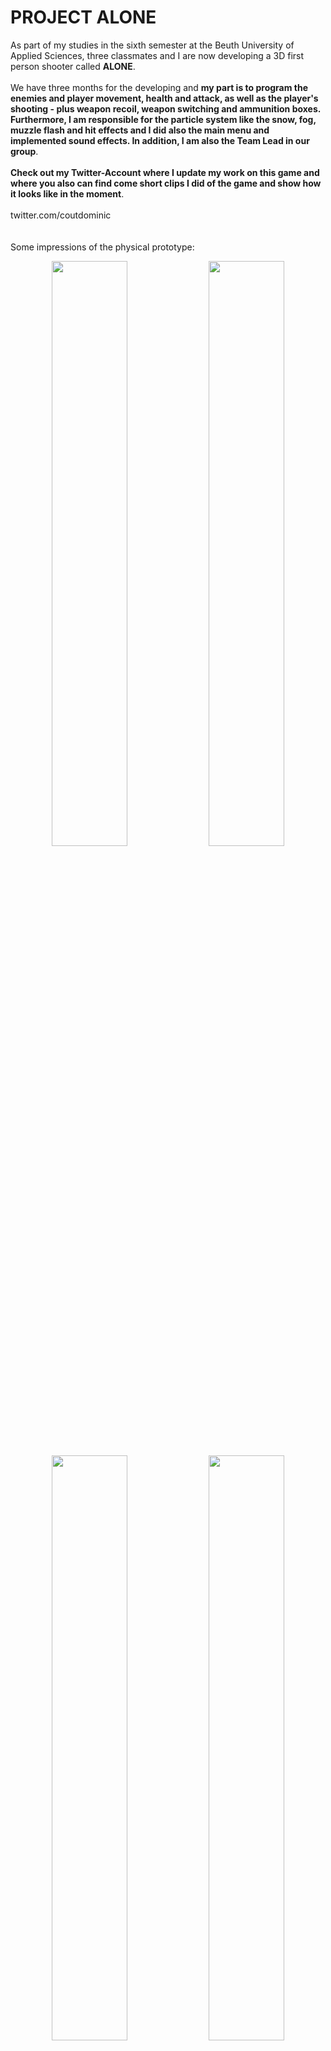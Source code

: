 # PROJECT ALONE

As part of my studies in the sixth semester at the Beuth University of Applied Sciences, three classmates and I are now developing a 3D first person shooter called <strong>ALONE</strong>.
<br/><br/>
We have three months for the developing and <strong>my part is to program the enemies and player movement, health and attack, as well as the player's shooting - plus weapon recoil, weapon switching and ammunition boxes. Furthermore, I am responsible for the particle system like the snow, fog, muzzle flash and hit effects and I did also the main menu and implemented sound effects. In addition, I am also the Team Lead in our group</strong>.
<br/><br/>
<strong>Check out my Twitter-Account where I update my work on this game and where you also can find come short clips I did of the game and show how it looks like in the moment</strong>.
<br/><br/>
twitter.com/coutdominic
<br/><br/><br/>
Some impressions of the physical prototype:
<p align="center">
    <img src="./docs/physical_prototype/prototyp_flaeche_unbeklebt.JPG"  width="49%" height="49%">
    <img src="./docs/physical_prototype/prototyp_flaeche_geklebt1.JPG"  width="49%" height="49%">
    <img src="./docs/physical_prototype/prototyp_baum2_ohne_farbe.JPG"  width="49%" height="49%">
    <img src="./docs/physical_prototype/prototyp_anmalen.JPG"  width="49%" height="49%">
    <img src="./docs/physical_prototype/prototyp_bemalen1.jpeg"  width="49%" height="49%">
    <img src="./docs/physical_prototype/prototyp_bemalen2.jpeg"  width="49%" height="49%">
    <img src="./docs/physical_prototype/prototyp_bemalen3.jpeg"  width="49%" height="49%">
    <img src="./docs/physical_prototype/prototyp_bemalen4.jpeg"  width="49%" height="49%">
    <img src="./docs/physical_prototype/prototyp_fertig.jpeg"  width="49%" height="49%">
    <img src="./docs/physical_prototype/prototyp_player1.jpeg"  width="49%" height="49%">
    <img src="./docs/physical_prototype/prototyp_munitionsbox_aufsammeln.jpeg"  width="49%" height="49%">
    <img src="./docs/physical_prototype/prototyp_mehrere_gegner_tot.jpeg"  width="49%" height="49%">
    <img src="./docs/physical_prototype/prototyp_bruecke2.jpeg"  width="49%" height="49%">
    <img src="./docs/physical_prototype/prototyp_endboss1.jpeg"  width="49%" height="49%">
</p>
<br/><br/>
Some impressions of the digital prototype:
<br/>
<p align="center">
    <img src="./docs/digital_prototype/first_ideas.png"  width="49%" height="49%">
    <img src="./docs/digital_prototype/first_ideas2.png"  width="49%" height="49%">
    <img src="./docs/digital_prototype/zombie_attacking1.png"  width="49%" height="49%">
    <img src="./docs/digital_prototype/zombie_attacking2.png"  width="49%" height="49%">
    <img src="./docs/digital_prototype/prototyp_bemalen1.jpeg"  width="49%" height="49%">
    <img src="./docs/digital_prototype/prototyp_bemalen2.jpeg"  width="49%" height="49%">
    <img src="./docs/digital_prototype/prototyp_bemalen3.jpeg"  width="49%" height="49%">
    <img src="./docs/digital_prototype/prototyp_bemalen4.jpeg"  width="49%" height="49%">
    <img src="./docs/digital_prototype/prototyp_fertig.jpeg"  width="49%" height="49%">
    <img src="./docs/digital_prototype/prototyp_player1.jpeg"  width="49%" height="49%">
    <img src="./docs/digital_prototype/prototyp_munitionsbox_aufsammeln.jpeg"  width="49%" height="49%">
    <img src="./docs/digital_prototype/prototyp_mehrere_gegner_tot.jpeg"  width="49%" height="49%">
    <img src="./docs/digital_prototype/prototyp_bruecke2.jpeg"  width="49%" height="49%">
    <img src="./docs/digital_prototype/prototyp_endboss1.jpeg"  width="49%" height="49%">
</p>
